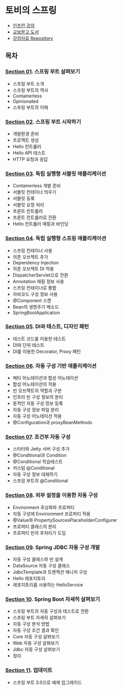 # 토비의 스프링

* [인프런 강의]
* [교보문고 도서]
* [강의자료 Repository]

## 목차

### [Section 01]. 스프링 부트 살펴보기

* 스프링 부트 소개
* 스프링 부트의 역사
* Containerless
* Opinionated
* 스프링 부트의 이해

### [Section 02]. 스프링 부트 시작하기

* 개발환경 준비
* 프로젝트 생성
* Hello 컨트롤러
* Hello API 테스트
* HTTP 요청과 응답

### [Section 03]. 독립 실행형 서블릿 애플리케이션

* Containerless 개발 준비
* 서블릿 컨테이너 띄우기
* 서블릿 등록
* 서블릿 요청 처리
* 프론트 컨트롤러
* 프론트 컨트롤러로 전환
* Hello 컨트롤러 매핑과 바인딩

### [Section 04]. 독립 실행형 스프링 애플리케이션

* 스프링 컨테이너 사용
* 의존 오브젝트 추가
* Dependency Injection
* 의존 오브젝트 DI 적용
* DispatcherServlet으로 전환
* Annotation 매핑 정보 사용
* 스프링 컨테이너로 통합
* 자바코드 구성 정보 사용
* @Component 스캔
* Bean의 생명주기 메소드
* SpringBootApplication

### [Section 05]. DI와 테스트, 디자인 패턴

* 테스트 코드를 이용한 테스트
* DI와 단위 테스트
* DI를 이용한 Decorator, Proxy 패턴

### [Section 06]. 자동 구성 기반 애플리케이션

* 메타 어노테이션과 합성 어노테이션
* 합성 어노테이션의 적용
* 빈 오브젝트의 역할과 구분
* 인프라 빈 구성 정보의 분리
* 동적인 자동 구성 정보 등록
* 자동 구성 정보 파일 분리
* 자동 구성 어노테이션 적용
* @Configuration과 proxyBeanMethods

### [Section 07]. 조건부 자동 구성

* 스타터와 Jetty 서버 구성 추가
* @Conditional과 Condition
* @Conditional 학습테스트
* 커스텀 @Conditional
* 자동 구성 정보 대체하기
* 스프링 부트의 @Conditional

### [Section 08]. 외부 설정을 이용한 자동 구성

* Environment 추상화와 프로퍼티
* 자동 구성에 Envirionment 프로퍼티 적용
* @Value와 PropertySourcesPlaceholderConfigurer
* 프로퍼티 클래스의 분리
* 프로퍼티 빈의 후처리기 도입

### [Section 09]. Spring JDBC 자동 구성 개발

* 자동 구성 클래스와 빈 설계
* DataSource 자동 구성 클래스
* JdbcTemplate과 트랜잭션 매니저 구성
* Hello 레포지토리
* 레포지토리를 사용하는 HelloService


### [Section 10]. Spring Boot 자세히 살펴보기

* 스프링 부트의 자동 구성과 테스트로 전환
* 스프링 부트 자세히 살펴보기
* 자동 구성 분석 방법
* 자동 구성 조건 결과 확인
* Core 자동 구성 살펴보기
* Web 자동 구성 살펴보기
* Jdbc 자동 구성 살펴보기
* 정리

### [Section 11]. 업데이트

* 스프링 부트 3.0으로 예제 업그레이드

<!-- 링크 모음 -->
[인프런 강의]: https://www.inflearn.com/course/%ED%86%A0%EB%B9%84-%EC%8A%A4%ED%94%84%EB%A7%81%EB%B6%80%ED%8A%B8-%EC%9D%B4%ED%95%B4%EC%99%80%EC%9B%90%EB%A6%AC/dashboard
[교보문고 도서]: https://product.kyobobook.co.kr/detail/S000000935360
[강의자료 Repository]: https://github.com/tobyspringboot/helloboot
[Section 01]: ./Section01.md
[Section 02]: ./Section02.md
[Section 03]: ./Section03.md
[Section 04]: ./Section04.md
[Section 05]: ./Section05.md
[Section 06]: ./Section06.md
[Section 07]: ./Section07.md
[Section 08]: ./Section08.md
[Section 09]: ./Section09.md
[Section 10]: ./Section10.md
[Section 11]: ./Section11.md